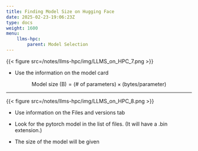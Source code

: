```yaml
---
title: Finding Model Size on Hugging Face
date: 2025-02-23-19:06:23Z
type: docs 
weight: 1600
menu: 
    llms-hpc:
        parent: Model Selection
---
```



{{< figure src=/notes/llms-hpc/img/LLMS_on_HPC_7.png >}}

* Use the information on the model card

$$
\text{Model size (B)} = (\# \text{ of parameters}) \times (\text{bytes/parameter})
$$

---

{{< figure src=/notes/llms-hpc/img/LLMS_on_HPC_8.png >}}

* Use information on the Files and versions tab

* Look for the pytorch model in the list of files.  (It will have a .bin extension.)

* The size of the model will be given

